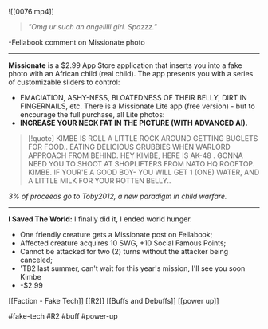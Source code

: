 ![[0076.mp4]]

> *"Omg ur such an angelllll girl. Spazzz."*

-Fellabook comment on Missionate photo
***

**Missionate** is a $2.99 App Store application that inserts you into a fake photo with an African child (real child). The app presents you with a series of customizable sliders to control:

* EMACIATION, ASHY-NESS, BLOATEDNESS OF THEIR BELLY, DIRT IN FINGERNAILS, etc. There is a Missionate Lite app (free version) - but to encourage the full purchase, all Lite photos: 
* **INCREASE YOUR NECK FAT IN THE PICTURE (WITH ADVANCED AI).**

> [!quote] 
> KIMBE IS ROLL A LITTLE ROCK AROUND GETTING BUGLETS FOR FOOD.. EATING DELICIOUS GRUBBIES WHEN WARLORD APPROACH FROM BEHIND. HEY KIMBE, HERE IS AK-48 . GONNA NEED YOU TO SHOOT AT SHOPLIFTERS FROM NATO HQ ROOFTOP. KIMBE. IF YOUR'E A GOOD BOY- YOU WILL GET 1 (ONE) WATER, AND A LITTLE MILK FOR YOUR ROTTEN BELLY.. 

*3% of proceeds go to Toby2012, a new paradigm in child warfare.*

***
**I Saved The World:** I finally did it, I ended world hunger. 
* One friendly creature gets a Missionate post on Fellabook; 
* Affected creature acquires 10 SWG, +10 Social Famous Points; 
* Cannot be attacked for two (2) turns without the attacker being canceled; 
* 'TB2 last summer, can't wait for this year's mission, I'll see you soon Kimbe
* -$2.99

[[Faction - Fake Tech]]
[[R2]]
[[Buffs and Debuffs]]
[[power up]]

#fake-tech #R2 #buff #power-up